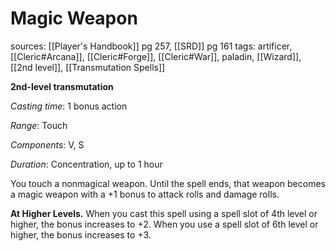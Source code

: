 # Magic Weapon
sources: [[Player's Handbook]] pg 257, [[SRD]] pg 161
tags: artificer, [[Cleric#Arcana]], [[Cleric#Forge]], [[Cleric#War]], paladin, [[Wizard]], [[2nd level]], [[Transmutation Spells]]

**2nd-level transmutation**

*Casting time*: 1 bonus action

*Range*: Touch

*Components*: V, S

*Duration*: Concentration, up to 1 hour

You touch a nonmagical weapon. Until the spell ends, that weapon becomes a magic weapon with a +1 bonus to attack rolls and damage rolls.

**At Higher Levels.** When you cast this spell using a spell slot of 4th level or higher, the bonus increases to +2. When you use a spell slot of 6th level or higher, the bonus increases to +3.
